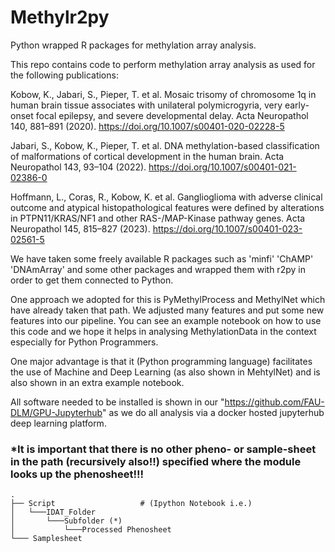 # Methylr2py
Python wrapped R packages for methylation array analysis.

This repo contains code to perform methylation array analysis as used for the following publications:


Kobow, K., Jabari, S., Pieper, T. et al. Mosaic trisomy of chromosome 1q in human brain tissue associates with unilateral polymicrogyria, very early-onset focal epilepsy, and severe developmental delay. Acta Neuropathol 140, 881–891 (2020). 
https://doi.org/10.1007/s00401-020-02228-5

Jabari, S., Kobow, K., Pieper, T. et al. DNA methylation-based classification of malformations of cortical development in the human brain. Acta Neuropathol 143, 93–104 (2022). 
https://doi.org/10.1007/s00401-021-02386-0

Hoffmann, L., Coras, R., Kobow, K. et al. Ganglioglioma with adverse clinical outcome and atypical histopathological features were defined by alterations in PTPN11/KRAS/NF1 and other RAS-/MAP-Kinase pathway genes. Acta Neuropathol 145, 815–827 (2023). 
https://doi.org/10.1007/s00401-023-02561-5
      
       

 We have taken some freely available R packages such as
'minfi'
'ChAMP'
'DNAmArray' and some other packages and wrapped them with r2py in order to get them connected to Python.

One approach we adopted for this is PyMethylProcess and MethylNet which have already taken that path. We adjusted many features and put some new features into our pipeline.
You can see an example notebook on how to use this code and we hope it helps in analysing MethylationData in the context especially for Python Programmers.

One major advantage is that it (Python programming language) facilitates the use of Machine and Deep Learning (as also shown in MehtylNet) and is also shown in an extra example notebook.

All software needed to be installed is shown in our "https://github.com/FAU-DLM/GPU-Jupyterhub" as we do all analysis via a docker hosted jupyterhub deep learning platform.

### *It is important that there is no other pheno- or sample-sheet in the path (recursively also!!) specified where the module looks up the phenosheet!!!

    .
    ├── Script                   # (Ipython Notebook i.e.)
    │   └───IDAT_Folder
    │       └───Subfolder (*) 
    │           └───Processed Phenosheet
    └─── Samplesheet       
